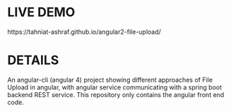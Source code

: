 <h1>LIVE DEMO</h1>
https://tahniat-ashraf.github.io/angular2-file-upload/
<br/>
<h1>DETAILS</h1>
An angular-cli (angular 4) project showing different approaches of File Upload in angular, with angular service communicating with a spring boot backend REST service. This repository only contains the angular front end code.<br/>


<br/>
